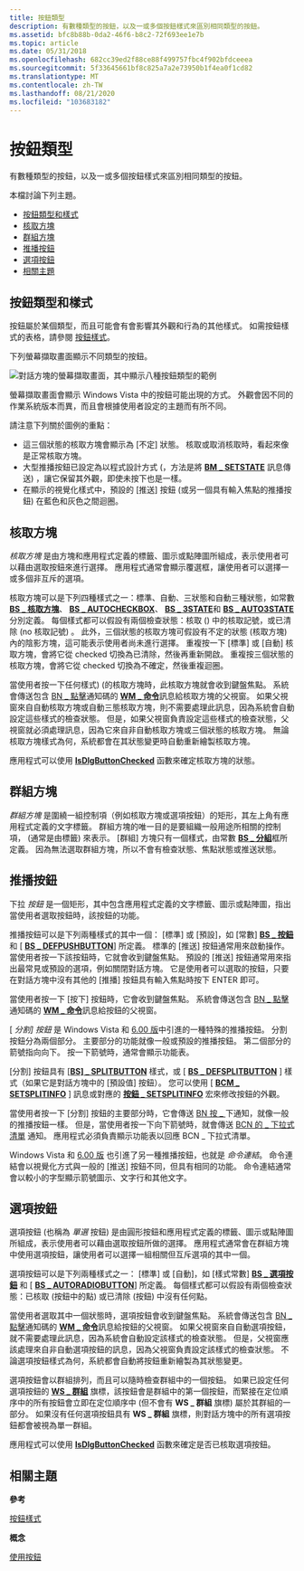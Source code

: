 ```yaml
---
title: 按鈕類型
description: 有數種類型的按鈕，以及一或多個按鈕樣式來區別相同類型的按鈕。
ms.assetid: bfc8b88b-0da2-46f6-b8c2-72f693ee1e7b
ms.topic: article
ms.date: 05/31/2018
ms.openlocfilehash: 682cc39ed2f88ce88f499757fbc4f902bfdceeea
ms.sourcegitcommit: 5f33645661bf8c825a7a2e73950b1f4ea0f1cd82
ms.translationtype: MT
ms.contentlocale: zh-TW
ms.lasthandoff: 08/21/2020
ms.locfileid: "103683182"
---
```

# <a name="button-types"></a>按鈕類型

有數種類型的按鈕，以及一或多個按鈕樣式來區別相同類型的按鈕。

本檔討論下列主題。

-   [按鈕類型和樣式](#button-types-and-styles)
-   [核取方塊](#check-boxes)
-   [群組方塊](#group-boxes)
-   [推播按鈕](#push-buttons)
-   [選項按鈕](#radio-buttons)
-   [相關主題](#related-topics)

## <a name="button-types-and-styles"></a>按鈕類型和樣式

按鈕屬於某個類型，而且可能會有會影響其外觀和行為的其他樣式。 如需按鈕樣式的表格，請參閱 [按鈕樣式](button-styles.md)。

下列螢幕擷取畫面顯示不同類型的按鈕。

![對話方塊的螢幕擷取畫面，其中顯示八種按鈕類型的範例](images/buttontypes.png)

螢幕擷取畫面會顯示 Windows Vista 中的按鈕可能出現的方式。 外觀會因不同的作業系統版本而異，而且會根據使用者設定的主題而有所不同。

請注意下列關於圖例的重點：

-   這三個狀態的核取方塊會顯示為 [不定] 狀態。 核取或取消核取時，看起來像是正常核取方塊。
-   大型推播按鈕已設定為以程式設計方式 (，方法是將 [**BM \_ SETSTATE**](bm-setstate.md) 訊息傳送) ，讓它保留其外觀，即使未按下也是一樣。
-   在顯示的視覺化樣式中，預設的 [推送] 按鈕 (或另一個具有輸入焦點的推播按鈕) 在藍色和灰色之間迴圈。

## <a name="check-boxes"></a>核取方塊

*核取方塊* 是由方塊和應用程式定義的標籤、圖示或點陣圖所組成，表示使用者可以藉由選取按鈕來進行選擇。 應用程式通常會顯示覆選框，讓使用者可以選擇一或多個非互斥的選項。

核取方塊可以是下列四種樣式之一：標準、自動、三狀態和自動三種狀態，如常數 [**BS \_ 核取方塊**](button-styles.md)、 [**BS \_ AUTOCHECKBOX**](button-styles.md)、 [**BS \_ 3STATE**](button-styles.md)和 [**BS \_ AUTO3STATE**](button-styles.md)分別定義。 每個樣式都可以假設有兩個檢查狀態：核取 () 中的核取記號，或已清除 (no 核取記號) 。 此外，三個狀態的核取方塊可假設有不定的狀態 (核取方塊) 內的陰影方塊，這可能表示使用者尚未進行選擇。 重複按一下 [標準] 或 [自動] 核取方塊，會將它從 checked 切換為已清除，然後再重新開啟。 重複按三個狀態的核取方塊，會將它從 checked 切換為不確定，然後重複迴圈。

當使用者按一下任何樣式)  (的核取方塊時，此核取方塊就會收到鍵盤焦點。 系統會傳送包含 [BN \_ 點擊](bn-clicked.md)通知碼的 [**WM \_ 命令**](/windows/desktop/menurc/wm-command)訊息給核取方塊的父視窗。 如果父視窗來自自動核取方塊或自動三態核取方塊，則不需要處理此訊息，因為系統會自動設定這些樣式的檢查狀態。 但是，如果父視窗負責設定這些樣式的檢查狀態，父視窗就必須處理訊息，因為它來自非自動核取方塊或三個狀態的核取方塊。 無論核取方塊樣式為何，系統都會在其狀態變更時自動重新繪製核取方塊。

應用程式可以使用 [**IsDlgButtonChecked**](/windows/desktop/api/Winuser/nf-winuser-isdlgbuttonchecked) 函數來確定核取方塊的狀態。

## <a name="group-boxes"></a>群組方塊

*群組方塊* 是圍繞一組控制項（例如核取方塊或選項按鈕）的矩形，其左上角有應用程式定義的文字標籤。 群組方塊的唯一目的是要組織一般用途所相關的控制項， (通常是由標籤) 來表示。 [群組] 方塊只有一個樣式，由常數 [**BS \_ 分組**](button-styles.md)框所定義。 因為無法選取群組方塊，所以不會有檢查狀態、焦點狀態或推送狀態。

## <a name="push-buttons"></a>推播按鈕

下拉 *按鈕* 是一個矩形，其中包含應用程式定義的文字標籤、圖示或點陣圖，指出當使用者選取按鈕時，該按鈕的功能。

推播按鈕可以是下列兩種樣式的其中一個： [標準] 或 [預設]，如 [常數] [**BS \_ 按鈕**](button-styles.md) 和 [ [**BS \_ DEFPUSHBUTTON**](button-styles.md)] 所定義。 標準的 [推送] 按鈕通常用來啟動操作。 當使用者按一下該按鈕時，它就會收到鍵盤焦點。 預設的 [推送] 按鈕通常用來指出最常見或預設的選項，例如關閉對話方塊。 它是使用者可以選取的按鈕，只要在對話方塊中沒有其他的 [推播] 按鈕具有輸入焦點時按下 ENTER 即可。

當使用者按一下 [按下] 按鈕時，它會收到鍵盤焦點。 系統會傳送包含 [BN \_ 點擊](bn-clicked.md)通知碼的 [**WM \_ 命令**](/windows/desktop/menurc/wm-command)訊息給按鈕的父視窗。

[ *分割] 按鈕* 是 Windows Vista 和 [6.00 版](common-control-versions.md)中引進的一種特殊的推播按鈕。 分割按鈕分為兩個部分。 主要部分的功能就像一般或預設的推播按鈕。 第二個部分的箭號指向向下。 按一下箭號時，通常會顯示功能表。

[分割] 按鈕具有 [ [**BS] \_ SPLITBUTTON**](button-styles.md) 樣式，或 [ [**BS \_ DEFSPLITBUTTON**](button-styles.md) ] 樣式（如果它是對話方塊中的 [預設值] 按鈕）。 您可以使用 [ [**BCM \_ SETSPLITINFO**](bcm-setsplitinfo.md) ] 訊息或對應的 [**按鈕 \_ SETSPLITINFO**](/windows/desktop/api/Commctrl/nf-commctrl-button_setsplitinfo) 宏來修改按鈕的外觀。

當使用者按一下 [分割] 按鈕的主要部分時，它會傳送 [BN 按 \_ ](bn-clicked.md) 下通知，就像一般的推播按鈕一樣。 但是，當使用者按一下向下箭號時，就會傳送 [BCN 的 \_ 下拉式清單](bcn-dropdown.md) 通知。 應用程式必須負責顯示功能表以回應 BCN \_ 下拉式清單。

Windows Vista 和 [6.00 版](common-control-versions.md) 也引進了另一種推播按鈕，也就是 *命令連結*。 命令連結會以視覺化方式與一般的 [推送] 按鈕不同，但具有相同的功能。 命令連結通常會以較小的字型顯示箭號圖示、文字行和其他文字。

## <a name="radio-buttons"></a>選項按鈕

選項按鈕 (也稱為 *單選* 按鈕) 是由圓形按鈕和應用程式定義的標籤、圖示或點陣圖所組成，表示使用者可以藉由選取按鈕所做的選擇。 應用程式通常會在群組方塊中使用選項按鈕，讓使用者可以選擇一組相關但互斥選項的其中一個。

選項按鈕可以是下列兩種樣式之一： [標準] 或 [自動]，如 [樣式常數] [**BS \_ 選項按鈕**](button-styles.md) 和 [ [**BS \_ AUTORADIOBUTTON**](button-styles.md)] 所定義。 每個樣式都可以假設有兩個檢查狀態：已核取 (按鈕中的點) 或已清除 (按鈕) 中沒有任何點。

當使用者選取其中一個狀態時，選項按鈕會收到鍵盤焦點。 系統會傳送包含 [BN \_ 點擊](bn-clicked.md)通知碼的 [**WM \_ 命令**](/windows/desktop/menurc/wm-command)訊息給按鈕的父視窗。 如果父視窗來自自動選項按鈕，就不需要處理此訊息，因為系統會自動設定該樣式的檢查狀態。 但是，父視窗應該處理來自非自動選項按鈕的訊息，因為父視窗負責設定該樣式的檢查狀態。 不論選項按鈕樣式為何，系統都會自動將按鈕重新繪製為其狀態變更。

選項按鈕會以群組排列，而且可以隨時檢查群組中的一個按鈕。 如果已設定任何選項按鈕的 [**WS \_ 群組**](/windows/desktop/winmsg/window-styles) 旗標，該按鈕會是群組中的第一個按鈕，而緊接在定位順序中的所有按鈕會立即在定位順序中 (但不會有 **WS \_ 群組** 旗標) 屬於其群組的一部分。 如果沒有任何選項按鈕具有 **WS \_ 群組** 旗標，則對話方塊中的所有選項按鈕都會被視為單一群組。

應用程式可以使用 [**IsDlgButtonChecked**](/windows/desktop/api/Winuser/nf-winuser-isdlgbuttonchecked) 函數來確定是否已核取選項按鈕。

## <a name="related-topics"></a>相關主題

<dl> <dt>

**參考**
</dt> <dt>

[按鈕樣式](button-styles.md)
</dt> <dt>

**概念**
</dt> <dt>

[使用按鈕](using-buttons.md)
</dt> </dl>

 

 
